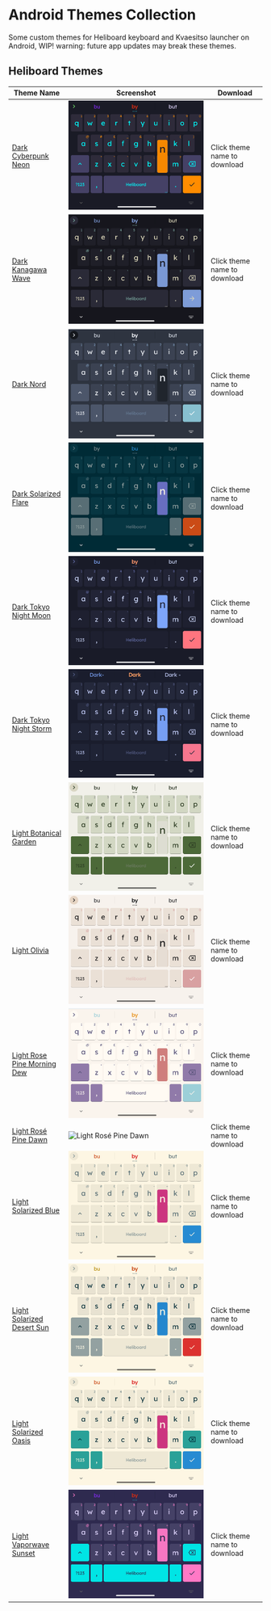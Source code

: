 # Android Themes Collection

Some custom themes for Heliboard keyboard and Kvaesitso launcher on Android, WIP! warning: future app updates may break these themes.

## Heliboard Themes

| Theme Name | Screenshot | Download |
|------------|------------|----------|
| [Dark Cyberpunk Neon](Heliboard-themes/Dark-Cyberpunk-Neon.json) | ![Dark Cyberpunk Neon](Heliboard-themes/Screenshots/Dark-Cyberpunk-Neon0.png) | Click theme name to download |
| [Dark Kanagawa Wave](Heliboard-themes/Dark-Kanagawa-Wave.json) | ![Dark Kanagawa Wave](Heliboard-themes/Screenshots/Dark-Kanagawa-Wave0.png) | Click theme name to download |
| [Dark Nord](Heliboard-themes/Dark-Nord.json) | ![Dark Nord](Heliboard-themes/Screenshots/Dark-Nord0.png) | Click theme name to download |
| [Dark Solarized Flare](Heliboard-themes/Dark-Solarized-Flare.json) | ![Dark Solarized Flare](Heliboard-themes/Screenshots/Dark-Solarized-Flare0.png) | Click theme name to download |
| [Dark Tokyo Night Moon](Heliboard-themes/Dark-Tokyo-Night-Moon.json) | ![Dark Tokyo Night Moon](Heliboard-themes/Screenshots/Dark-Tokyo-Night-Moon0.png) | Click theme name to download |
| [Dark Tokyo Night Storm](Heliboard-themes/Dark-Tokyo-Night-Storm.json) | ![Dark Tokyo Night Storm](Heliboard-themes/Screenshots/Dark-Tokyo-Night-Storm0.png) | Click theme name to download |
| [Light Botanical Garden](Heliboard-themes/Light-Botanical-Garden.json) | ![Light Botanical Garden](Heliboard-themes/Screenshots/Light-Botanical-Garden0.png) | Click theme name to download |
| [Light Olivia](Heliboard-themes/Light-Olivia.json) | ![Light Olivia](Heliboard-themes/Screenshots/Light-Olivia0.png) | Click theme name to download |
| [Light Rose Pine Morning Dew](Heliboard-themes/Light-Rose-Pine-Morning-Dew.json) | ![Light Rose Pine Morning Dew](Heliboard-themes/Screenshots/Light-Rose-pine-Morning-Dew0.png) | Click theme name to download |
| [Light Rosé Pine Dawn](Heliboard-themes/Light-Rosé-Pine-Dawn.json) | ![Light Rosé Pine Dawn](Heliboard-themes/Screenshots/Light-Rosé-Pine-Dawn0.png) | Click theme name to download |
| [Light Solarized Blue](Heliboard-themes/Light-Solarized-Blue.json) | ![Light Solarized Blue](Heliboard-themes/Screenshots/Light-Solarized-Blue0.png) | Click theme name to download |
| [Light Solarized Desert Sun](Heliboard-themes/Light-Solarized-Desert-Sun.json) | ![Light Solarized Desert Sun](Heliboard-themes/Screenshots/Light-Solarized-Desert-Sun0.png) | Click theme name to download |
| [Light Solarized Oasis](Heliboard-themes/Light-Solarized-Oasis.json) | ![Light Solarized Oasis](Heliboard-themes/Screenshots/Light-Solarized-Oasis0.png) | Click theme name to download |
| [Light Vaporwave Sunset](Heliboard-themes/Light-Vaporwave-Sunset.json) | ![Light Vaporwave Sunset](Heliboard-themes/Screenshots/Light-Vaporwave-Sunset0.png) | Click theme name to download |

